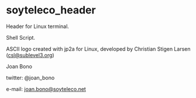 soyteleco_header
================

Header for Linux terminal.

Shell Script.

ASCII logo created with jp2a for Linux, developed by Christian Stigen Larsen (csl@sublevel3.org)

Joan Bono

  twitter: @joan_bono 
  
  e-mail: joan.bono@soyteleco.net

